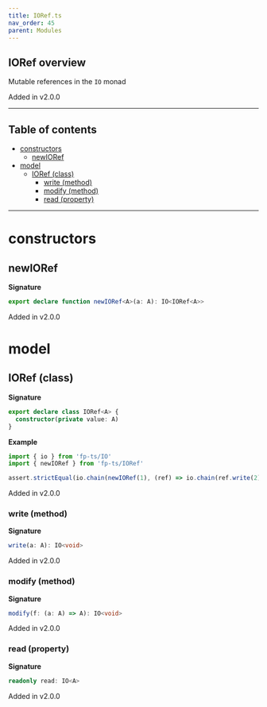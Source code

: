 ```yaml
---
title: IORef.ts
nav_order: 45
parent: Modules
---
```


## IORef overview

Mutable references in the `IO` monad

Added in v2.0.0

---

<h2 class="text-delta">Table of contents</h2>

- [constructors](#constructors)
  - [newIORef](#newioref)
- [model](#model)
  - [IORef (class)](#ioref-class)
    - [write (method)](#write-method)
    - [modify (method)](#modify-method)
    - [read (property)](#read-property)

---

# constructors

## newIORef

**Signature**

```ts
export declare function newIORef<A>(a: A): IO<IORef<A>>
```

Added in v2.0.0

# model

## IORef (class)

**Signature**

```ts
export declare class IORef<A> {
  constructor(private value: A)
}
```

**Example**

```ts
import { io } from 'fp-ts/IO'
import { newIORef } from 'fp-ts/IORef'

assert.strictEqual(io.chain(newIORef(1), (ref) => io.chain(ref.write(2), () => ref.read))(), 2)
```

Added in v2.0.0

### write (method)

**Signature**

```ts
write(a: A): IO<void>
```

Added in v2.0.0

### modify (method)

**Signature**

```ts
modify(f: (a: A) => A): IO<void>
```

Added in v2.0.0

### read (property)

**Signature**

```ts
readonly read: IO<A>
```

Added in v2.0.0
